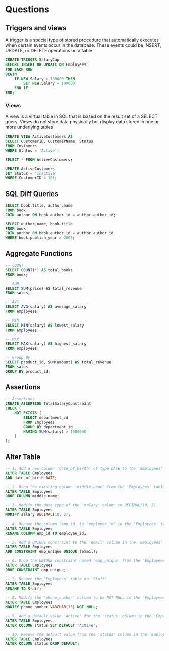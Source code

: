 # Questions

## Triggers and views

A trigger is a special type of stored procedure that automatically executes when certain events occur in the database. These events could be INSERT, UPDATE, or DELETE operations on a table

```sql
CREATE TRIGGER SalaryCap
BEFORE INSERT OR UPDATE ON Employees
FOR EACH ROW
BEGIN
    IF NEW.Salary > 100000 THEN
        SET NEW.Salary = 100000;
    END IF;
END;
```

### Views

A view is a virtual table in SQL that is based on the result set of a SELECT query. Views do not store data physically but display data stored in one or more underlying tables

```sql
CREATE VIEW ActiveCustomers AS
SELECT CustomerID, CustomerName, Status
FROM Customers
WHERE Status = 'Active';

SELECT * FROM ActiveCustomers;

UPDATE ActiveCustomers
SET Status = 'Inactive'
WHERE CustomerID = 101;
```

## SQL Diff Queries

```sql
SELECT book.title, author.name
FROM book
JOIN author ON book.author_id = author.author_id;

SELECT author.name, book.title 
FROM book 
JOIN author ON book.author_id = author.author_id 
WHERE book.publish_year > 2005;
```

## Aggregate Functions

```sql
-- COUNT
SELECT COUNT(*) AS total_books
FROM book;

-- SUM
SELECT SUM(price) AS total_revenue
FROM sales;

-- AVG
SELECT AVG(salary) AS average_salary
FROM employees;

-- MIN
SELECT MIN(salary) AS lowest_salary
FROM employees;

-- MAX
SELECT MAX(salary) AS highest_salary
FROM employees;

-- Group By
SELECT product_id, SUM(amount) AS total_revenue
FROM sales
GROUP BY product_id;
```

## Assertions

```sql
-- Assertions
CREATE ASSERTION TotalSalaryConstraint
CHECK (
    NOT EXISTS (
        SELECT department_id
        FROM Employees
        GROUP BY department_id
        HAVING SUM(salary) > 1000000
    )
);
```

## Alter Table

```sql
-- 1. Add a new column 'date_of_birth' of type DATE to the 'Employees' table
ALTER TABLE Employees 
ADD date_of_birth DATE;

-- 2. Drop the existing column 'middle_name' from the 'Employees' table
ALTER TABLE Employees 
DROP COLUMN middle_name;

-- 3. Modify the data type of the 'salary' column to DECIMAL(10, 2)
ALTER TABLE Employees 
MODIFY salary DECIMAL(10, 2);

-- 4. Rename the column 'emp_id' to 'employee_id' in the 'Employees' table
ALTER TABLE Employees 
RENAME COLUMN emp_id TO employee_id;

-- 5. Add a UNIQUE constraint to the 'email' column in the 'Employees' table
ALTER TABLE Employees 
ADD CONSTRAINT emp_unique UNIQUE (email);

-- 6. Drop the UNIQUE constraint named 'emp_unique' from the 'Employees' table
ALTER TABLE Employees 
DROP CONSTRAINT emp_unique;

-- 7. Rename the 'Employees' table to 'Staff'
ALTER TABLE Employees 
RENAME TO Staff;

-- 8. Modify the 'phone_number' column to be NOT NULL in the 'Employees' table
ALTER TABLE Employees 
MODIFY phone_number VARCHAR(15) NOT NULL;

-- 9. Add a default value 'Active' for the 'status' column in the 'Employees' table
ALTER TABLE Employees 
ALTER COLUMN status SET DEFAULT 'Active';

-- 10. Remove the default value from the 'status' column in the 'Employees' table
ALTER TABLE Employees 
ALTER COLUMN status DROP DEFAULT;
```
